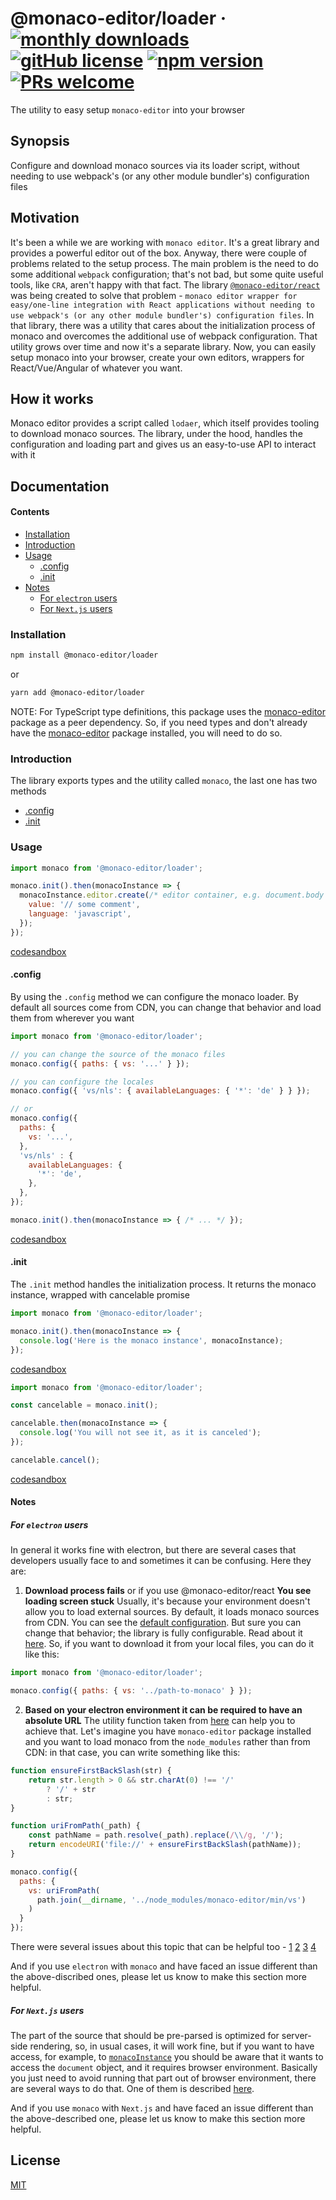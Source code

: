 # @monaco-editor/loader &middot; [![monthly downloads](https://img.shields.io/npm/dm/@monaco-editor/loader)](https://www.npmjs.com/package/@monaco-editor/loader) [![gitHub license](https://img.shields.io/badge/license-MIT-blue.svg)](https://github.com/suren-atoyan/monaco-loader/blob/master/LICENSE) [![npm version](https://img.shields.io/npm/v/@monaco-editor/loader.svg?style=flat)](https://www.npmjs.com/package/@monaco-editor/loader) [![PRs welcome](https://img.shields.io/badge/PRs-welcome-brightgreen.svg)](https://github.com/suren-atoyan/monaco-loader/pulls)

The utility to easy setup `monaco-editor` into your browser

## Synopsis

Configure and download monaco sources via its loader script, without needing to use webpack's (or any other module bundler's) configuration files

## Motivation

It's been a while we are working with `monaco editor`. It's a great library and provides a powerful editor out of the box. Anyway, there were couple of problems related to the setup process. The main problem is the need to do some additional `webpack` configuration; that's not bad, but some quite useful tools, like `CRA`, aren't happy with that fact. The library [`@monaco-editor/react`](https://github.com/suren-atoyan/monaco-react) was being created to solve that problem - `monaco editor wrapper for easy/one-line integration with React applications without needing to use webpack's (or any other module bundler's) configuration files`. In that library, there was a utility that cares about the initialization process of monaco and overcomes the additional use of webpack configuration. That utility grows over time and now it's a separate library. Now, you can easily setup monaco into your browser, create your own editors, wrappers for React/Vue/Angular of whatever you want.

## How it works

Monaco editor provides a script called `lodaer`, which itself provides tooling to download monaco sources. The library, under the hood, handles the configuration and loading part and gives us an easy-to-use API to interact with it

## Documentation

#### Contents

* [Installation](#installation)
* [Introduction](#introduction)
* [Usage](#usage)
  * [.config](#config)
  * [.init](#init)
* [Notes](#notes)
  * [For `electron` users](#for-electron-users)
  * [For `Next.js` users](#for-nextjs-users)

### Installation

```bash
npm install @monaco-editor/loader
```

or

```bash
yarn add @monaco-editor/loader
```

NOTE: For TypeScript type definitions, this package uses the [monaco-editor](https://www.npmjs.com/package/monaco-editor) package as a peer dependency. So, if you need types and don't already have the [monaco-editor](https://www.npmjs.com/package/monaco-editor) package installed, you will need to do so.

### Introduction

The library exports types and the utility called `monaco`, the last one has two methods

* [.config](#config)
* [.init](#init)

### Usage

```javascript
import monaco from '@monaco-editor/loader';

monaco.init().then(monacoInstance => {
  monacoInstance.editor.create(/* editor container, e.g. document.body */, {
    value: '// some comment',
    language: 'javascript',
  });
});
```

[codesandbox](https://codesandbox.io/s/simple-usage-os49p)

#### .config

By using the `.config` method we can configure the monaco loader. By default all sources come from CDN, you can change that behavior and load them from wherever you want

```javascript
import monaco from '@monaco-editor/loader';

// you can change the source of the monaco files
monaco.config({ paths: { vs: '...' } });

// you can configure the locales
monaco.config({ 'vs/nls': { availableLanguages: { '*': 'de' } } });

// or
monaco.config({
  paths: {
    vs: '...',
  },
  'vs/nls' : {
    availableLanguages: {
      '*': 'de',
    },
  },
});

monaco.init().then(monacoInstance => { /* ... */ });
```

[codesandbox](https://codesandbox.io/s/config-o6zn6)

#### .init

The `.init` method handles the initialization process. It returns the monaco instance, wrapped with cancelable promise

```javascript
import monaco from '@monaco-editor/loader';

monaco.init().then(monacoInstance => {
  console.log('Here is the monaco instance', monacoInstance);
});
```

[codesandbox](https://codesandbox.io/s/init-q2ipt)

```javascript
import monaco from '@monaco-editor/loader';

const cancelable = monaco.init();

cancelable.then(monacoInstance => {
  console.log('You will not see it, as it is canceled');
});

cancelable.cancel();
```

[codesandbox](https://codesandbox.io/s/init-cancelable-9o42y)

#### Notes

##### For `electron` users

In general it works fine with electron, but there are several cases that developers usually face to and sometimes it can be confusing. Here they are:

1) **Download process fails** or if you use @monaco-editor/react **You see loading screen stuck**
Usually, it's because your environment doesn't allow you to load external sources. By default, it loads monaco sources from CDN. You can see the [default configuration](https://github.com/suren-atoyan/monaco-loader/blob/master/src/config/index.js#L3). But sure you can change that behavior; the library is fully configurable. Read about it [here](https://github.com/suren-atoyan/monaco-loader#config). So, if you want to download it from your local files, you can do it like this:

```javascript
import monaco from '@monaco-editor/loader';

monaco.config({ paths: { vs: '../path-to-monaco' } });
```

2) **Based on your electron environment it can be required to have an absolute URL**
The utility function taken from [here](https://github.com/microsoft/monaco-editor-samples/blob/master/electron-amd-nodeIntegration/electron-index.html) can help you to achieve that. Let's imagine you have `monaco-editor` package installed and you want to load monaco from the `node_modules` rather than from CDN: in that case, you can write something like this:

```javascript
function ensureFirstBackSlash(str) {
    return str.length > 0 && str.charAt(0) !== '/'
        ? '/' + str
        : str;
}

function uriFromPath(_path) {
    const pathName = path.resolve(_path).replace(/\\/g, '/');
    return encodeURI('file://' + ensureFirstBackSlash(pathName));
}

monaco.config({
  paths: {
    vs: uriFromPath(
      path.join(__dirname, '../node_modules/monaco-editor/min/vs')
    )
  }
});
```

There were several issues about this topic that can be helpful too - [1](https://github.com/suren-atoyan/monaco-react/issues/48) [2](https://github.com/suren-atoyan/monaco-react/issues/12) [3](https://github.com/suren-atoyan/monaco-react/issues/58) [4](https://github.com/suren-atoyan/monaco-react/issues/87)

And if you use `electron` with `monaco` and have faced an issue different than the above-discribed ones, please let us know to make this section more helpful.

##### For `Next.js` users

The part of the source that should be pre-parsed is optimized for server-side rendering, so, in usual cases, it will work fine, but if you want to have access, for example, to [`monacoInstance`](#config) you should be aware that it wants to access the `document` object, and it requires browser environment. Basically you just need to avoid running that part out of browser environment, there are several ways to do that. One of them is described [here](https://nextjs.org/docs/advanced-features/dynamic-import#with-no-ssr).

And if you use `monaco` with `Next.js` and have faced an issue different than the above-described one, please let us know to make this section more helpful.

## License

[MIT](./LICENSE)
